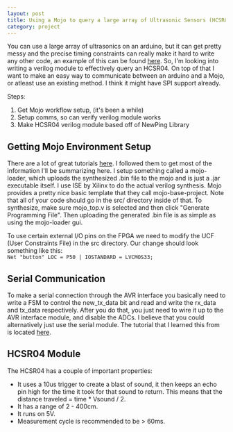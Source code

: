 ```yaml
---
layout: post
title: Using a Mojo to query a large array of Ultrasonic Sensors (HCSR04)
category: project
---
```


You can use a large array of ultrasonics on an arduino, but it can get
pretty messy and the precise timing constraints can really make it
hard to write any other code, an example of this can be found
[here](http://playground.arduino.cc/Code/NewPing). 
So, I'm looking into writing a verilog
module to effectively query an HCSR04. On top of that I want to make
an easy way to communicate between an arduino and a Mojo, or atleast
use an existing method. I think it might have SPI support already.

Steps:
1. Get Mojo workflow setup, (it's been a while)
2. Setup comms, so can verify verilog module works
3. Make HCSR04 verilog module based off of NewPing Library

## Getting Mojo Environment Setup

There are a lot of great tutorials
[here](https://embeddedmicro.com/tutorials/mojo-fpga-beginners-guide/).
I followed them to get most of the information I'll be summarizing
here. I setup something called a mojo-loader, which uploads the
synthesized .bin file to the mojo and is just a .jar executable
itself. I use ISE by Xilinx to do the actual verilog synthesis. Mojo
provides a pretty nice basic template that they call
mojo-base-project. Note that all of your code should go in the src/
directory inside of that. To synthesize, make sure mojo\_top.v is
selected and then click "Generate Programming File". Then uploading
the generated .bin file is as simple as using the mojo-loader gui.

To use certain external I/O pins on the FPGA we need to modify the UCF
(User Constraints File) in the src directory. Our change should look
something like this:  
`Net "button" LOC = P50 | IOSTANDARD = LVCMOS33;`

## Serial Communication

To make a serial connection through the AVR interface you basically
need to write a FSM to control the new\_tx\_data bit and read and write
the rx\_data and tx\_data respectively. After you do that, you just need
to wire it up to the AVR interface module, and disable the ADCs. I
believe that you could alternatively just use the serial module. The
tutorial that I learned this from is located
[here](https://embeddedmicro.com/tutorials/mojo/hello-world).

## HCSR04 Module

The HCSR04 has a couple of important properties:

* It uses a 10us trigger to create a blast of sound, it then keeps an
echo pin high for the time it took for that sound to return. This
means that the distance traveled = time * Vsound / 2.
* It has a range of 2 - 400cm.
* It runs on 5V.
* Measurement cycle is recommended to be > 60ms.
